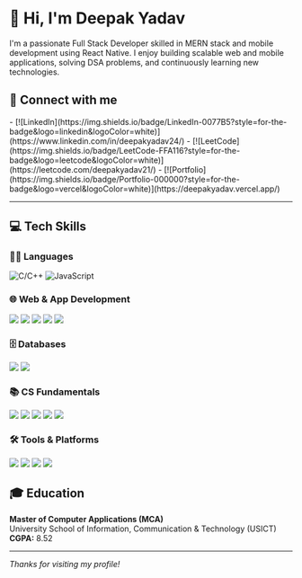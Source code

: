 # 👋 Hi, I'm Deepak Yadav

I'm a passionate Full Stack Developer skilled in MERN stack and mobile development using React Native. I enjoy building scalable web and mobile applications, solving DSA problems, and continuously learning new technologies.

## 🔗 Connect with me
<p align="centre"  >
  - [![LinkedIn](https://img.shields.io/badge/LinkedIn-0077B5?style=for-the-badge&logo=linkedin&logoColor=white)](https://www.linkedin.com/in/deepakyadav24/)  
  - [![LeetCode](https://img.shields.io/badge/LeetCode-FFA116?style=for-the-badge&logo=leetcode&logoColor=white)](https://leetcode.com/deepakyadav21/)
  - [![Portfolio](https://img.shields.io/badge/Portfolio-000000?style=for-the-badge&logo=vercel&logoColor=white)](https://deepakyadav.vercel.app/) 
</p>

---

## 💻 Tech Skills


  <!-- Languages -->
  ### 👨‍💻 Languages
  <p align="left"  >
    <img src="https://img.shields.io/badge/C/C++-00599C?style=for-the-badge&logo=c&logoColor=white" alt="C/C++"/>
    <img src="https://img.shields.io/badge/JavaScript-F7DF1E?style=for-the-badge&logo=javascript&logoColor=black" alt="JavaScript"/>
  </p> 

### 🌐 Web & App Development 
<p align="left">
  <img src="https://img.shields.io/badge/React_Native-20232A?style=for-the-badge&logo=react&logoColor=61DAFB"/>
  <img src="https://img.shields.io/badge/React-61DAFB?style=for-the-badge&logo=react&logoColor=black"/>
  <img src="https://img.shields.io/badge/Redux-764ABC?style=for-the-badge&logo=redux&logoColor=white"/>
  <img src="https://img.shields.io/badge/Node.js-339933?style=for-the-badge&logo=node.js&logoColor=white"/>
  <img src="https://img.shields.io/badge/Express.js-000000?style=for-the-badge&logo=express&logoColor=white"/>
</p>

### 🗄️ Databases
<p align="left">
  <img src="https://img.shields.io/badge/MongoDB-4EA94B?style=for-the-badge&logo=mongodb&logoColor=white"/>
  <img src="https://img.shields.io/badge/SQL-4479A1?style=for-the-badge&logo=postgresql&logoColor=white"/>
</p>

### 📚 CS Fundamentals 
<p align="left">
  <img src="https://img.shields.io/badge/DSA-1E90FF?style=for-the-badge"/>
  <img src="https://img.shields.io/badge/OOPs-8A2BE2?style=for-the-badge"/>
  <img src="https://img.shields.io/badge/DBMS-FFA500?style=for-the-badge"/>
  <img src="https://img.shields.io/badge/OS-20B2AA?style=for-the-badge"/>
  <img src="https://img.shields.io/badge/Computer%20Networks-FF4500?style=for-the-badge"/>
</p>

### 🛠️ Tools & Platforms
<p align="left">
  <img src="https://img.shields.io/badge/VS%20Code-007ACC?style=for-the-badge&logo=visual-studio-code&logoColor=white"/>
  <img src="https://img.shields.io/badge/Git-F05032?style=for-the-badge&logo=git&logoColor=white"/>
  <img src="https://img.shields.io/badge/GitHub-181717?style=for-the-badge&logo=github&logoColor=white"/>
  <img src="https://img.shields.io/badge/Postman-FF6C37?style=for-the-badge&logo=postman&logoColor=white"/>
</p>



## 🎓 Education

**Master of Computer Applications (MCA)**  
University School of Information, Communication & Technology (USICT)  
**CGPA:** 8.52

---

_Thanks for visiting my profile!_
